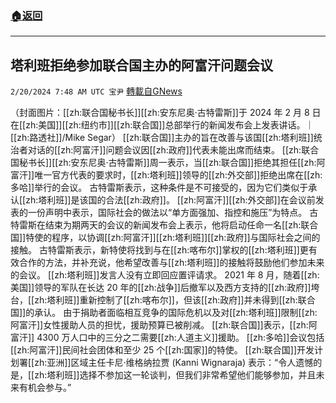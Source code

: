 ###  [:house:返回](README.md)
---


## 塔利班拒绝参加联合国主办的阿富汗问题会议
`2/20/2024 7:48 AM UTC 宝尹` [轉載自GNews](https://gnews.org/articles/2324886)

（封面图片：[[zh:联合国秘书长]][[zh:安东尼奥·古特雷斯]]于 2024 年 2 月 8 日在[[zh:美国]][[zh:纽约市]][[zh:联合国]]总部举行的新闻发布会上发表讲话。｜[[zh:路透社]]/Mike Segar）
[[zh:联合国]]主办的旨在改善与该国[[zh:塔利班]]统治者对话的[[zh:阿富汗]]问题会议因[[zh:政府]]代表未能出席而结束。
[[zh:联合国秘书长]][[zh:安东尼奥·古特雷斯]]周一表示，当[[zh:联合国]]拒绝其担任[[zh:阿富汗]]唯一官方代表的要求时，[[zh:塔利班]]领导的[[zh:外交部]]拒绝出席在[[zh:多哈]]举行的会议。
古特雷斯表示，这种条件是不可接受的，因为它们类似于承认[[zh:塔利班]]是该国的合法[[zh:政府]]。
[[zh:阿富汗]][[zh:外交部]]在会议前发表的一份声明中表示，国际社会的做法以“单方面强加、指控和施压”为特点。
古特雷斯在结束为期两天的会议的新闻发布会上表示，他将启动任命一名[[zh:联合国]]特使的程序，以协调[[zh:阿富汗]][[zh:塔利班]][[zh:政府]]与国际社会之间的接触。
古特雷斯表示，新特使将找到与在[[zh:喀布尔]]掌权的[[zh:塔利班]]更有效合作的方法，并补充说，他希望改善与[[zh:塔利班]]的接触将鼓励他们参加未来的会议。
[[zh:塔利班]]发言人没有立即回应置评请求。
2021 年 8 月，随着[[zh:美国]]领导的军队在长达 20 年的[[zh:战争]]后撤军以及西方支持的[[zh:政府]]垮台，[[zh:塔利班]]重新控制了[[zh:喀布尔]]，但该[[zh:政府]]并未得到[[zh:联合国]]的承认。
由于捐助者面临相互竞争的国际危机以及对[[zh:塔利班]]限制[[zh:阿富汗]]女性援助人员的担忧，援助预算已被削减。
[[zh:联合国]]表示，[[zh:阿富汗]] 4300 万人口中的三分之二需要[[zh:人道主义]]援助。
[[zh:多哈]]会议包括[[zh:阿富汗]]民间社会团体和至少 25 个[[zh:国家]]的特使。
[[zh:联合国]]开发计划署[[zh:亚洲]]区域主任卡尼·维格纳拉贾 (Kanni Wignaraja) 表示：“令人遗憾的是，[[zh:塔利班]]选择不参加这一轮谈判，但我们非常希望他们能够参加，并且未来有机会参与。”

